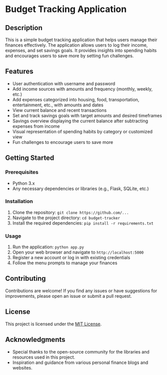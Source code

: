 <!-- 
 Budget tracking Application
 savings goal
 tips on cutting down unnecessary expenses
 fun challenges that help to encourage to save more...
 create user interface
 store username and password
 income or allowences of the user - amount and frequency (monthly, weekly, etc)
 expenses (broken down by category, e.g. housing, food, transportation, entertainment) with their amounhts and dates
 current balance
 savings goals(target amounts to be saved and the desired time frame to save it.)


 -----------------MINIMUM REQUIREMENTS ---------------------
 log in with a username and password
 access a menu system that allows the user to add income, add expense entries, view current balance and recent transactions, and set up a simple savings goal
 A savings overview which shows the curret balance after subtracting the expenses from income. this could display how much is potentially available for saving
 a way of displaying the spending habits of the user either according to the categories, or the otherwise
 this can be displayed as a percentage or some other way
 -->



# Budget Tracking Application

## Description
This is a simple budget tracking application that helps users manage their finances effectively. The application allows users to log their income, expenses, and set savings goals. It provides insights into spending habits and encourages users to save more by setting fun challenges.

## Features
- User authentication with username and password
- Add income sources with amounts and frequency (monthly, weekly, etc.)
- Add expenses categorized into housing, food, transportation, entertainment, etc., with amounts and dates
- View current balance and recent transactions
- Set and track savings goals with target amounts and desired timeframes
- Savings overview displaying the current balance after subtracting expenses from income
- Visual representation of spending habits by category or customized view
- Fun challenges to encourage users to save more

## Getting Started

### Prerequisites
- Python 3.x
- Any necessary dependencies or libraries (e.g., Flask, SQLite, etc.)

### Installation
1. Clone the repository: `git clone https://github.com/...`
2. Navigate to the project directory: `cd budget-tracker`
3. Install the required dependencies: `pip install -r requirements.txt`

### Usage
1. Run the application: `python app.py`
2. Open your web browser and navigate to `http://localhost:5000`
3. Register a new account or log in with existing credentials
4. Follow the menu prompts to manage your finances

## Contributing
Contributions are welcome! If you find any issues or have suggestions for improvements, please open an issue or submit a pull request.

## License
This project is licensed under the [MIT License](LICENSE).

## Acknowledgments
- Special thanks to the open-source community for the libraries and resources used in this project.
- Inspiration and guidance from various personal finance blogs and websites.